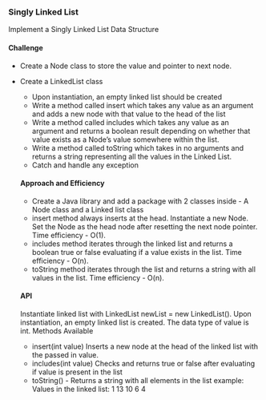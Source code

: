 ### Singly Linked List
Implement a Singly Linked List Data Structure

#### Challenge
- Create a Node class to store the value and pointer to next node.
- Create a LinkedList class 
  - Upon instantiation, an empty linked list should be created
  - Write a method called insert which takes any value as an argument and adds a new node with that value to the head of the list
  - Write a method called includes which takes any value as an argument and returns a boolean result depending on whether that value exists as a Node’s value somewhere within the list.
  - Write a method called toString which takes in no arguments and returns a string representing all the values in the Linked List.
  - Catch and handle any exception

  #### Approach and Efficiency
  - Create a Java library and add a package with 2 classes inside - A Node class and a Linked list class
  - insert method always inserts at the head. Instantiate a new Node. Set the Node as the head node after resetting the next node pointer. Time efficiency - O(1).
  - includes method iterates through the linked list and returns a boolean true or false evaluating if a value exists in the list. Time efficiency - O(n).
  - toString method iterates through the list and returns a string with all values in the list. Time efficiency - O(n).

  #### API
  Instantiate linked list with LinkedList newList = new LinkedList(). Upon instantiation, an empty linked list is created. The data type of value is int.
  Methods Available
    - insert(int value) Inserts a new node at the head of the linked list with the passed in value.
    - includes(int value) Checks and returns true or false after evaluating if value is present in the list
    - toString() - Returns a string with all elements in the list
    example: Values in the linked list: 1 13 10 6 4

